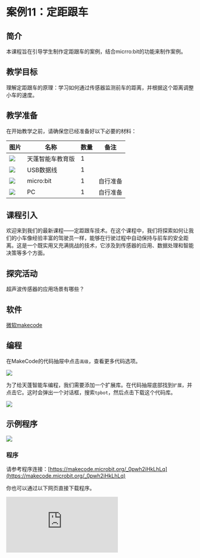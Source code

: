 ﻿---
sidebar_position: 11
sidebar_label: 定距跟车
---

# 案例11：定距跟车

## 简介

本课程旨在引导学生制作定距跟车的案例，结合micrro:bit的功能来制作案例。

## 教学目标

理解定距跟车的原理：学习如何通过传感器监测前车的距离，并根据这个距离调整小车的速度。

## 教学准备

在开始教学之前，请确保您已经准备好以下必要的材料：

| 图片 | 名称 | 数量 | 备注 |
|---|---|---|---|
| ![](https://wiki-media-ef.oss-cn-hongkong.aliyuncs.com/docs/microbit/microbit-smart-car/microbit-tpbot-edu/TPBot_tianpeng_edu.png)| 天蓬智能车教育版 | 1 |   |
| ![](https://wiki-media-ef.oss-cn-hongkong.aliyuncs.com/docs/microbit/interesting-case/cutebot-fun-football-game-kit/cases-libraries/images/USB-data-cable.png) | USB数据线 | 1 |   |
| ![](https://wiki-media-ef.oss-cn-hongkong.aliyuncs.com/docs/microbit/interesting-case/cutebot-fun-football-game-kit/cases-libraries/images/microbit.png) | micro:bit | 1 | 自行准备 |
| ![](https://wiki-media-ef.oss-cn-hongkong.aliyuncs.com/docs/microbit/interesting-case/cutebot-fun-football-game-kit/cases-libraries/images/pc.png) | PC | 1 | 自行准备 |

## 课程引入

欢迎来到我们的最新课程——定距跟车技术。在这个课程中，我们将探索如何让我们的小车像经验丰富的驾驶员一样，能够在行驶过程中自动保持与前车的安全距离。这是一个既实用又充满挑战的技术，它涉及到传感器的应用、数据处理和智能决策等多个方面。

## 探究活动

超声波传感器的应用场景有哪些？

## 软件

[微软makecode](https://makecode.microbit.org/#)


## 编程

在MakeCode的代码抽屉中点击`高级`，查看更多代码选项。

![](https://wiki-media-ef.oss-cn-hongkong.aliyuncs.com/docs/microbit/microbit-smart-car/microbit-tpbot/images/TPBot_tianpeng_case_01_02.png)

为了给天蓬智能车编程，我们需要添加一个扩展库。在代码抽屉底部找到`扩展`，并点击它。这时会弹出一个对话框，搜索`tpbot`，然后点击下载这个代码库。

![](https://wiki-media-ef.oss-cn-hongkong.aliyuncs.com/docs/microbit/microbit-smart-car/microbit-tpbot/images/TPBot_tianpeng_case_01_03.png)


## 示例程序

![](https://wiki-media-ef.oss-cn-hongkong.aliyuncs.com/docs/microbit/microbit-smart-car/microbit-tpbot-edu/TPBot_tianpeng_edu_case_11_07.png)

### 程序

请参考程序连接：[https://makecode.microbit.org/_0pwh2iHkLhLq](https://makecode.microbit.org/_0pwh2iHkLhLq)


你也可以通过以下网页直接下载程序。

<div
    style={{
        position: 'relative',
        paddingBottom: '60%',
        overflow: 'hidden',
    }}
>
    <iframe
        src="https://makecode.microbit.org/_0pwh2iHkLhLq"
        frameborder="0"
        sandbox="allow-popups allow-forms allow-scripts allow-same-origin"
        style={{
            position: 'absolute',
            width: '100%',
            height: '100%',
        }}
    />
</div>


## 结论


小车自动保持与前车的距离。


## 扩展知识

**超声波传感器在生活中的应用**
超声波传感器因其非接触式测量、精度高、响应快等优点，在各个领域得到了广泛的应用。以下是一些超声波传感器在生活中的应用实例：

1. 汽车辅助驾驶系统
超声波传感器被广泛应用于汽车辅助驾驶系统中，如倒车雷达，它们通过安装在车辆四周的多个探头帮助驾驶员感知周围环境，提供盲点检测，并在有人处于盲区时提醒驾驶员。

2. 工业自动化
在工业自动化领域，超声波传感器用于检测产品的位置和距离，确保生产过程的精度和安全，包括物料搬运和装配线上的定位控制。

3. 液位监测
超声波传感器适用于各种储罐内液体高度的实时监控，广泛应用于水库、水箱和化学罐体的液位监控。

4. 智能家居
超声波传感器在智能家居中也有广泛应用，如自动门、智能垃圾桶和防盗系统，提供便捷和安全的居家环境。
